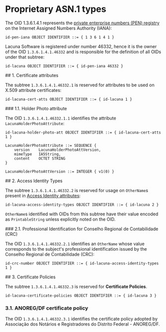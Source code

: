 ﻿# Proprietary ASN.1 types

The OID 1.3.6.1.4.1 represents the [private enterprise numbers (PEN) registry](https://www.iana.org/assignments/enterprise-numbers) on the Internet Assigned Numbers Authority (IANA):

```
id-pen-iana OBJECT IDENTIFIER ::= { 1 3 6 1 4 1 }
```

Lacuna Software is registered under number 46332, hence it is the owner of the OID `1.3.6.1.4.1.46332` and is responsible for the definition of all OIDs under that subtree:

```
id-lacuna OBJECT IDENTIFIER ::= { id-pen-iana 46332 }
```

<a name="cert-atts" />
## 1. Certificate attributes

The subtree `1.3.6.1.4.1.46332.1` is reserved for attributes to be used on X.509 attribute certificates:

```
id-lacuna-cert-atts OBJECT IDENTIFIER ::= { id-lacuna 1 }
```

<a name="holder-photo-att" />
### 1.1. Holder Photo attribute

The OID `1.3.6.1.4.1.46332.1.1` identifies the attribute `LacunaHolderPhotoAttribute`:

```
id-lacuna-holder-photo-att OBJECT IDENTIFIER ::= { id-lacuna-cert-atts 1 }
 
LacunaHolderPhotoAttribute ::= SEQUENCE {
    version    LacunaHolderPhotoAttVersion,
    mimeType   IA5String,
    content    OCTET STRING
}
 
LacunaHolderPhotoAttVersion ::= INTEGER { v1(0) }
```

<a name="access-identity-types" />
## 2. Access Identity Types

The subtree `1.3.6.1.4.1.46332.2` is reserved for usage on `OtherName`s present in [Access Identity attributes](https://tools.ietf.org/html/rfc5755#section-4.4.2):

```
id-lacuna-access-identity-types OBJECT IDENTIFIER ::= { id-lacuna 2 }
```

`OtherName`s identified with OIDs from this subtree have their value encoded as `PrintableString` unless explicitly noted on the OID.

<a name="crc-number" />
### 2.1. Professional Identification for Conselho Regional de Contabilidade (CRC)

The OID `1.3.6.1.4.1.46332.2.1` identifies an `OtherName` whose value corresponds to the subject's professional identification issued by
the Conselho Regional de Contabilidade (CRC):

```
id-crc-number OBJECT IDENTIFIER ::= { id-lacuna-access-identity-types 1 }
```

<a name="certificate-policies" />
## 3. Certificate Policies

The subtree `1.3.6.1.4.1.46332.3` is reserved for **Certificate Policies**.

```
id-lacuna-certificate-policies OBJECT IDENTIFIER ::= { id-lacuna 3 }
```

### 3.1. ANOREG/DF certificate policy

The OID `1.3.6.1.4.1.46332.3.1` identifies the certificate policy adopted by Associação dos Notários e Registradores do Distrito Federal - ANOREG/DF.
